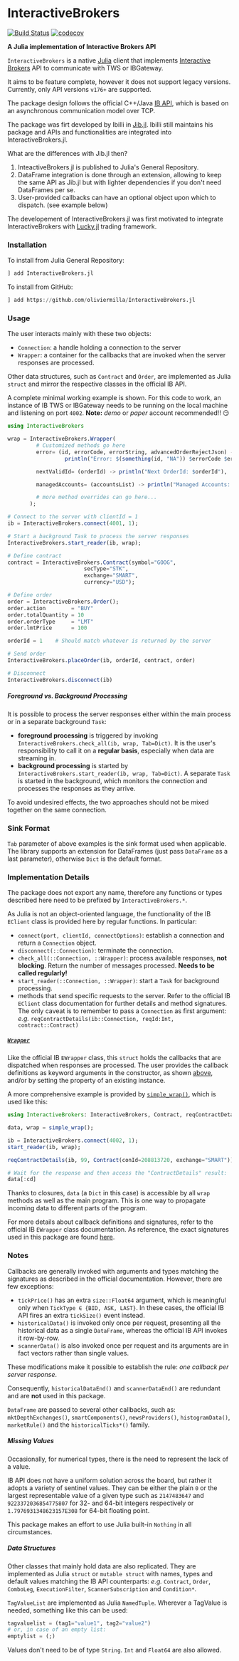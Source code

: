 # InteractiveBrokers

[![Build Status](https://github.com/oliviermilla/InteractiveBrokers.jl/actions/workflows/CI.yml/badge.svg?branch=main)](https://github.com/oliviermilla/InteractiveBrokers.jl/actions/workflows/CI.yml?query=branch%3Amain)
[![codecov](https://codecov.io/gh/oliviermilla/InteractiveBrokers.jl/graph/badge.svg?token=AFV1NV9CR9)](https://codecov.io/gh/oliviermilla/InteractiveBrokers.jl)

**A Julia implementation of Interactive Brokers API**

`InteractiveBrokers` is a native [Julia](https://julialang.org/) client that implements
[Interactive Brokers](https://www.interactivebrokers.com/) API to communicate
with TWS or IBGateway.

It aims to be feature complete, however it does not support legacy versions.
Currently, only API versions `v176+` are supported.

The package design follows the official C++/Java
[IB API](https://interactivebrokers.github.io/tws-api/),
which is based on an asynchronous communication model over TCP.

The package was firt developed by lbilli in [Jib.jl](https://github.com/lbilli/Jib.jl).
lbilli still maintains his package and APIs and functionalities are integrated into InteractiveBrokers.jl.

What are the differences with Jib.jl then?
1. InteactiveBrokers.jl is published to Julia's General Repository.
2. DataFrame integration is done through an extension, allowing to keep the same API as Jib.jl but with lighter dependencies if you don't need DataFrames per se.
3. User-provided callbacks can have an optional object upon which to dispatch. (see example below)

The developement of InteractiveBrokers.jl was first motivated to integrate InteractiveBrokers with [Lucky.jl](https://github.com/oliviermilla/Lucky.jl) trading framework.

### Installation
To install from Julia General Repository:
```julia
] add InteractiveBrokers.jl
```

To install from GitHub:
```julia
] add https://github.com/oliviermilla/InteractiveBrokers.jl
```

### Usage
The user interacts mainly with these two objects:
- `Connection`: a handle holding a connection to the server
- `Wrapper`: a container for the callbacks that are invoked
   when the server responses are processed.

Other data structures, such as `Contract` and `Order`, are implemented as Julia `struct`
and mirror the respective classes in the official IB API.

A complete minimal working example is shown.
For this code to work, an instance of IB TWS or IBGateway needs to be running
on the local machine and listening on port `4002`.
**Note:** _demo_ or _paper_ account recommended!! :smirk:
```julia
using InteractiveBrokers

wrap = InteractiveBrokers.Wrapper(
         # Customized methods go here
         error= (id, errorCode, errorString, advancedOrderRejectJson) ->
                  println("Error: $(something(id, "NA")) $errorCode $errorString $advancedOrderRejectJson"),

         nextValidId= (orderId) -> println("Next OrderId: $orderId"),

         managedAccounts= (accountsList) -> println("Managed Accounts: $accountsList")

         # more method overrides can go here...
       );

# Connect to the server with clientId = 1
ib = InteractiveBrokers.connect(4001, 1);

# Start a background Task to process the server responses
InteractiveBrokers.start_reader(ib, wrap);

# Define contract
contract = InteractiveBrokers.Contract(symbol="GOOG",
                        secType="STK",
                        exchange="SMART",
                        currency="USD");

# Define order
order = InteractiveBrokers.Order();
order.action        = "BUY"
order.totalQuantity = 10
order.orderType     = "LMT"
order.lmtPrice      = 100

orderId = 1    # Should match whatever is returned by the server

# Send order
InteractiveBrokers.placeOrder(ib, orderId, contract, order)

# Disconnect
InteractiveBrokers.disconnect(ib)
```

##### Foreground vs. Background Processing
It is possible to process the server responses either within the main process
or in a separate background `Task`:
- **foreground processing** is triggered by invoking `InteractiveBrokers.check_all(ib, wrap, Tab=Dict)`.
  It is the user's responsibility to call it on a **regular basis**,
  especially when data are streaming in.
- **background processing** is started by `InteractiveBrokers.start_reader(ib, wrap, Tab=Dict)`.
  A separate `Task` is started in the background, which monitors the connection and processes
  the responses as they arrive.

To avoid undesired effects, the two approaches should not be mixed together on the same connection.

### Sink Format
`Tab` parameter of above examples is the sink format used when applicable. The library supports an extension for 
DataFrames (just pass `DataFrame` as a last parameter), otherwise `Dict` is the default format.

### Implementation Details
The package does not export any name, therefore any functions
or types described here need to be prefixed by `InteractiveBrokers.*`.

As Julia is not an object-oriented language, the functionality of the IB
`EClient` class is provided here by regular functions. In particular:
- `connect(port, clientId, connectOptions)`: establish a connection and return
  a `Connection` object.
- `disconnect(::Connection)`: terminate the connection.
- `check_all(::Connection, ::Wrapper)`: process available responses, **not blocking**.
  Return the number of messages processed. **Needs to be called regularly!**
- `start_reader(::Connection, ::Wrapper)`: start a `Task` for background processing.
- methods that send specific requests to the server.
  Refer to the official IB `EClient` class documentation for further details and method signatures.
  The only caveat is to remember to pass a `Connection` as first argument: _e.g._
  `reqContractDetails(ib::Connection, reqId:Int, contract::Contract)`

##### [`Wrapper`](src/wrapper.jl)
Like the official IB `EWrapper` class, this `struct` holds the callbacks
that are dispatched when responses are processed.
The user provides the callback definitions as keyword arguments
in the constructor, as shown [above](#usage), and/or by setting
the property of an existing instance.

A more comprehensive example is provided by [`simple_wrap()`](src/wrapper.jl#L130),
which is used like this:
```julia
using InteractiveBrokers: InteractiveBrokers, Contract, reqContractDetails, simple_wrap, start_reader

data, wrap = simple_wrap();

ib = InteractiveBrokers.connect(4002, 1);
start_reader(ib, wrap);

reqContractDetails(ib, 99, Contract(conId=208813720, exchange="SMART"))

# Wait for the response and then access the "ContractDetails" result:
data[:cd]
```
Thanks to closures, `data` (a `Dict` in this case) is accessible by all
`wrap` methods as well as the main program. This is one way to
propagate incoming data to different parts of the program.

For more details about callback definitions and signatures,
refer to the official IB `EWrapper` class documentation.
As reference, the exact signatures used in this package
are found [here](data/wrapper_signatures.jl).

### Notes
Callbacks are generally invoked with arguments and types matching the signatures
as described in the official documentation.
However, there are few exceptions:
- `tickPrice()` has an extra `size::Float64` argument,
  which is meaningful only when `TickType ∈ {BID, ASK, LAST}`.
  In these cases, the official IB API fires an extra `tickSize()` event instead.
- `historicalData()` is invoked only once per request,
  presenting all the historical data as a single `DataFrame`,
  whereas the official IB API invokes it row-by-row.
- `scannerData()` is also invoked once per request and its arguments
  are in fact vectors rather than single values.

These modifications make it possible to establish the rule:
_one callback per server response_.

Consequently, `historicalDataEnd()` and `scannerDataEnd()` are redundant and
are **not** used in this package.

`DataFrame` are passed to several other callbacks, such as:
`mktDepthExchanges()`, `smartComponents()`, `newsProviders()`, `histogramData()`,
`marketRule()` and the `historicalTicks*()` family.

##### Missing Values
Occasionally, for numerical types, there is the need to represent
the lack of a value.

IB API does not have a uniform solution across the board, but rather
it adopts a variety of sentinel values.
They can be either the plain `0` or the largest representable value
of a given type such as `2147483647` and `9223372036854775807`
for 32- and 64-bit integers respectively or `1.7976931348623157E308`
for 64-bit floating point.

This package makes an effort to use Julia built-in `Nothing`
in all circumstances.

##### Data Structures
Other classes that mainly hold data are also replicated.
They are implemented as Julia `struct` or `mutable struct` with names,
types and default values matching the IB API counterparts: _e.g._
`Contract`, `Order`, `ComboLeg`, `ExecutionFilter`, `ScannerSubscription`
and `Condition*`.

`TagValueList` are implemented as Julia `NamedTuple`.
Wherever a TagValue is needed, something like this can be used:
```julia
tagvaluelist = (tag1="value1", tag2="value2")
# or, in case of an empty list:
emptylist = (;)
```
Values don't need to be of type `String`. `Int` and `Float64` are also allowed.
